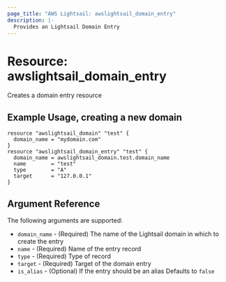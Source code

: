 ```yaml
---
page_title: "AWS Lightsail: awslightsail_domain_entry"
description: |-
  Provides an Lightsail Domain Entry
---
```


# Resource: awslightsail_domain_entry

Creates a domain entry resource

## Example Usage, creating a new domain

```hcl
resource "awslightsail_domain" "test" {
  domain_name = "mydomain.com"
}
resource "awslightsail_domain_entry" "test" {
  domain_name = awslightsail_domain.test.domain_name
  name        = "test"
  type        = "A"
  target      = "127.0.0.1"
}
```

## Argument Reference

The following arguments are supported:

* `domain_name` - (Required) The name of the Lightsail domain in which to create the entry
* `name` - (Required) Name of the entry record
* `type` - (Required) Type of record
* `target` - (Required) Target of the domain entry
* `is_alias` - (Optional) If the entry should be an alias Defaults to `false`
